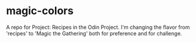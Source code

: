 # magic-colors
A repo for Project: Recipes in the Odin Project. I'm changing the flavor from 'recipes' to 'Magic the Gathering' both for preference and for challenge.
